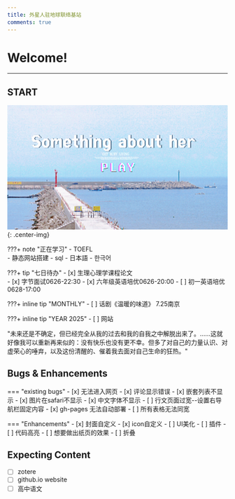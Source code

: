 ```yaml
---
title: 外星人驻地球联络基站
comments: true
---
```


# Welcome! 
---

## START
![](coverfig.jpg){: .center-img}

???+ note "正在学习"
    - TOEFL   
    - 静态网站搭建
    - sql
    - 日本語
    - 한극어

???+ tip "七日待办" 
    - [x] 生理心理学课程论文<br>
    - [x] 字节面试0626-22:30
    - [x] 六年级英语培优0626-20:00
    - [ ] 初一英语培优0628-17:00

???+ inline tip "MONTHLY"
    - [ ] 话剧《温暖的味道》 7.25南京
    
???+ inline tip "YEAR 2025"
    - [ ] 网站

"未来还是不确定，但已经完全从我的过去和我的自我之中解脱出来了。……这就好像我可以重新再来似的：没有快乐也没有更不幸。但多了对自己的力量认识、对虚荣心的唾弃，以及这份清醒的、催着我去面对自己生命的狂热。"


## Bugs & Enhancements

=== "existing bugs"
    - [x] 无法进入网页
    - [x] 评论显示错误
    - [x] 嵌套列表不显示
    - [x] 图片在safari不显示
    - [x] 中文字体不显示
    - [ ] 行文页面过宽--设置右导航栏固定内容
    - [x] gh-pages 无法自动部署
    - [ ] 所有表格无法同宽

=== "Enhancements"
    - [x] 封面自定义
    - [x] icon自定义
    - [ ] UI美化
    - [ ] 插件
    - [ ] 代码高亮
    - [ ] 想要做出纸页的效果
    - [ ] 折叠
 

## Expecting Content
- [ ] zotere
- [ ] github.io website
- [ ] 高中语文